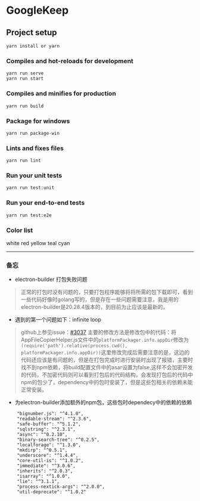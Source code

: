 # GoogleKeep

## Project setup
```
yarn install or yarn
```

### Compiles and hot-reloads for development
```
yarn run serve
yarn run start
```

### Compiles and minifies for production
```
yarn run build
```

### Package for windows
```
yarn run package-win
```

### Lints and fixes files
```
yarn run lint
```

### Run your unit tests
```
yarn run test:unit
```

### Run your end-to-end tests
```
yarn run test:e2e
```

### Color list

white red yellow teal cyan

---

### 备忘

- electron-builder 打包失败问题

> 正常的打包时没有问题的，只要打包程序能够将将所需的包下载即可，看到一些代码好像时golang写的，但是存在一些问题需要注意，我是用的electron-builder是20.28.4版本的，到目前为止应该是最新的。

- 遇到的第一个问题如下：infinite loop

> github上参见issue：[#3037](https://github.com/electron-userland/electron-builder/issues/3037) 主要的修改方法是修改包中的代码：将AppFileCopierHelper.js文件中的```` platformPackager.info.appDir ````修改为 ````(require('path').relative(process.cwd(), platformPackager.info.appDir))````这里修改完成后需要注意的是，这边的代码还应该是有问题的，但是在打包完成时进行安装时出现了报错，主要时找不到npm依赖，将build配置文件中的asar设置为false,这样不会加密开发的代码，不加密代码则可以看到打包后的代码结构，会发现打包后的代码中npm的包少了，dependency中的包时安装了，但是这些包相关的依赖未能正常安装。

- 为electron-builder添加额外的npm包，这些包时dependecy中的依赖的依赖

````
    "bignumber.js": "^4.1.0",
    "readable-stream": "^2.3.6",
    "safe-buffer": "^5.1.2",
    "sqlstring": "^2.3.1",
    "async": "^0.2.10",
    "binary-search-tree": "^0.2.5",
    "localforage": "^1.3.0",
    "mkdirp": "^0.5.1",
    "underscore": "^1.4.4",
    "core-util-is": "^1.0.2",
    "immediate": "^3.0.6",
    "inherits": "^2.0.3",
    "isarray": "^1.0.0",
    "lie": "^3.1.1",
    "process-nextick-args": "^2.0.0",
    "util-deprecate": "^1.0.2"
````



